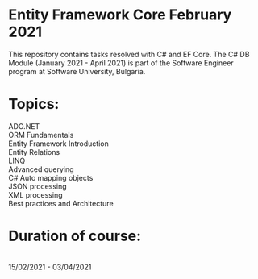 # Entity Framework Core February 2021
This repository contains tasks resolved with C# and EF Core. The C# DB Module (January 2021 - April 2021) is part of the Software Engineer program at Software University, Bulgaria.

# Topics:
ADO.NET<br/>
ORM Fundamentals<br/>
Entity Framework Introduction<br/>
Entity Relations<br/>
LINQ<br/>
Advanced querying<br/>
C# Auto mapping objects<br/>
JSON processing<br/>
XML processing<br/>
Best practices and Architecture<br/>

# Duration of course:<br/>
<br/>
15/02/2021 - 03/04/2021<br/>
<br/>
